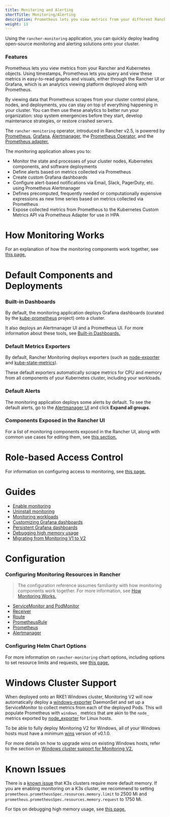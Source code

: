 ```yaml
---
title: Monitoring and Alerting
shortTitle: Monitoring/Alerting
description: Prometheus lets you view metrics from your different Rancher and Kubernetes objects. Learn about the scope of monitoring and how to enable cluster monitoring
weight: 13
---
```


Using the `rancher-monitoring` application, you can quickly deploy leading open-source monitoring and alerting solutions onto your cluster.


### Features

Prometheus lets you view metrics from your Rancher and Kubernetes objects. Using timestamps, Prometheus lets you query and view these metrics in easy-to-read graphs and visuals, either through the Rancher UI or Grafana, which is an analytics viewing platform deployed along with Prometheus.

By viewing data that Prometheus scrapes from your cluster control plane, nodes, and deployments, you can stay on top of everything happening in your cluster. You can then use these analytics to better run your organization: stop system emergencies before they start, develop maintenance strategies, or restore crashed servers.

The `rancher-monitoring` operator, introduced in Rancher v2.5, is powered by [Prometheus](https://prometheus.io/), [Grafana](https://grafana.com/grafana/),  [Alertmanager](https://prometheus.io/docs/alerting/latest/alertmanager/), the [Prometheus Operator](https://github.com/prometheus-operator/prometheus-operator), and the [Prometheus adapter.](https://github.com/DirectXMan12/k8s-prometheus-adapter)

The monitoring application allows you to:

- Monitor the state and processes of your cluster nodes, Kubernetes components, and software deployments
- Define alerts based on metrics collected via Prometheus
- Create custom Grafana dashboards
- Configure alert-based notifications via Email, Slack, PagerDuty, etc. using Prometheus Alertmanager
- Defines precomputed, frequently needed or computationally expensive expressions as new time series based on metrics collected via Prometheus
- Expose collected metrics from Prometheus to the Kubernetes Custom Metrics API via Prometheus Adapter for use in HPA

# How Monitoring Works

For an explanation of how the monitoring components work together, see [this page.](../explanations/integrations-in-rancher/monitoring-and-alerting/how-monitoring-works.md)

# Default Components and Deployments

### Built-in Dashboards

By default, the monitoring application deploys Grafana dashboards (curated by the [kube-prometheus](https://github.com/prometheus-operator/kube-prometheus) project) onto a cluster.

It also deploys an Alertmanager UI and a Prometheus UI. For more information about these tools, see [Built-in Dashboards.](../explanations/integrations-in-rancher/monitoring-and-alerting/built-in-dashboards.md)
### Default Metrics Exporters

By default, Rancher Monitoring deploys exporters (such as [node-exporter](https://github.com/prometheus/node_exporter) and [kube-state-metrics](https://github.com/kubernetes/kube-state-metrics)).

These default exporters automatically scrape metrics for CPU and memory from all components of your Kubernetes cluster, including your workloads.

### Default Alerts

The monitoring application deploys some alerts by default. To see the default alerts, go to the [Alertmanager UI](../explanations/integrations-in-rancher/monitoring-and-alerting/built-in-dashboards.md#alertmanager-ui) and click **Expand all groups.**

### Components Exposed in the Rancher UI

For a list of monitoring components exposed in the Rancher UI, along with common use cases for editing them, see [this section.](../explanations/integrations-in-rancher/monitoring-and-alerting/how-monitoring-works.md#components-exposed-in-the-rancher-ui)

# Role-based Access Control

For information on configuring access to monitoring, see [this page.](../explanations/integrations-in-rancher/monitoring-and-alerting/rbac-for-monitoring.md)

# Guides

- [Enable monitoring](../how-to-guides/advanced-user-guides/monitoring-alerting-guides/enable-monitoring.md)
- [Uninstall monitoring](../how-to-guides/advanced-user-guides/monitoring-alerting-guides/uninstall-monitoring.md)
- [Monitoring workloads](../how-to-guides/advanced-user-guides/monitoring-alerting-guides/set-up-monitoring-for-workloads.md)
- [Customizing Grafana dashboards](../how-to-guides/advanced-user-guides/monitoring-alerting-guides/customize-grafana-dashboard.md)
- [Persistent Grafana dashboards](../how-to-guides/advanced-user-guides/monitoring-alerting-guides/create-persistent-grafana-dashboard.md)
- [Debugging high memory usage](../how-to-guides/advanced-user-guides/monitoring-alerting-guides/debug-high-memory-usage.md)
- [Migrating from Monitoring V1 to V2](../how-to-guides/advanced-user-guides/monitoring-alerting-guides/migrate-to-rancher-v2.5+-monitoring.md)

# Configuration

### Configuring Monitoring Resources in Rancher

> The configuration reference assumes familiarity with how monitoring components work together. For more information, see [How Monitoring Works.](../explanations/integrations-in-rancher/monitoring-and-alerting/how-monitoring-works.md)

- [ServiceMonitor and PodMonitor](../reference-guides/monitoring-v2-configuration/servicemonitors-and-podmonitors.md)
- [Receiver](../reference-guides/monitoring-v2-configuration/receivers.md)
- [Route](../reference-guides/monitoring-v2-configuration/routes.md)
- [PrometheusRule](../how-to-guides/advanced-user-guides/monitoring-v2-configuration-guides/advanced-configuration/prometheusrules.md)
- [Prometheus](../how-to-guides/advanced-user-guides/monitoring-v2-configuration-guides/advanced-configuration/prometheus.md)
- [Alertmanager](../how-to-guides/advanced-user-guides/monitoring-v2-configuration-guides/advanced-configuration/alertmanager.md)

### Configuring Helm Chart Options

For more information on `rancher-monitoring` chart options, including options to set resource limits and requests, see [this page.](../reference-guides/monitoring-v2-configuration/helm-chart-options.md)

# Windows Cluster Support

When deployed onto an RKE1 Windows cluster, Monitoring V2 will now automatically deploy a [windows-exporter](https://github.com/prometheus-community/windows_exporter) DaemonSet and set up a ServiceMonitor to collect metrics from each of the deployed Pods. This will populate Prometheus with `windows_` metrics that are akin to the `node_` metrics exported by [node_exporter](https://github.com/prometheus/node_exporter) for Linux hosts.

To be able to fully deploy Monitoring V2 for Windows, all of your Windows hosts must have a minimum [wins](https://github.com/rancher/wins) version of v0.1.0.

For more details on how to upgrade wins on existing Windows hosts, refer to the section on [Windows cluster support for Monitoring V2.](../explanations/integrations-in-rancher/monitoring-and-alerting/windows-support.md)



# Known Issues

There is a [known issue](https://github.com/rancher/rancher/issues/28787#issuecomment-693611821) that K3s clusters require more default memory. If you are enabling monitoring on a K3s cluster, we recommend to setting `prometheus.prometheusSpec.resources.memory.limit` to 2500 Mi and `prometheus.prometheusSpec.resources.memory.request` to 1750 Mi.

For tips on debugging high memory usage, see [this page.](../how-to-guides/advanced-user-guides/monitoring-alerting-guides/debug-high-memory-usage.md)
